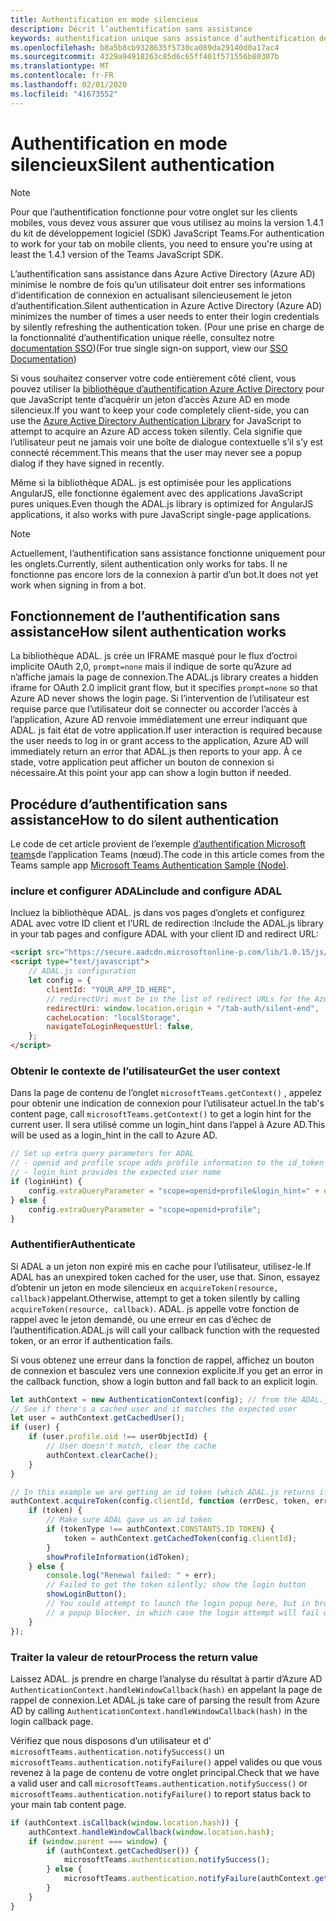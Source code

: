 ```yaml
---
title: Authentification en mode silencieux
description: Décrit l’authentification sans assistance
keywords: authentification unique sans assistance d’authentification de teams
ms.openlocfilehash: b8a5b8cb9328635f5730ca089da29140d0a17ac4
ms.sourcegitcommit: 4329a94918263c85d6c65ff401f571556b80307b
ms.translationtype: MT
ms.contentlocale: fr-FR
ms.lasthandoff: 02/01/2020
ms.locfileid: "41673552"
---
```

# <a name="silent-authentication"></a><span data-ttu-id="f7de9-104">Authentification en mode silencieux</span><span class="sxs-lookup"><span data-stu-id="f7de9-104">Silent authentication</span></span>

> [!NOTE]
> <span data-ttu-id="f7de9-105">Pour que l’authentification fonctionne pour votre onglet sur les clients mobiles, vous devez vous assurer que vous utilisez au moins la version 1.4.1 du kit de développement logiciel (SDK) JavaScript Teams.</span><span class="sxs-lookup"><span data-stu-id="f7de9-105">For authentication to work for your tab on mobile clients, you need to ensure you're using at least the 1.4.1 version of the Teams JavaScript SDK.</span></span>

<span data-ttu-id="f7de9-106">L’authentification sans assistance dans Azure Active Directory (Azure AD) minimise le nombre de fois qu’un utilisateur doit entrer ses informations d’identification de connexion en actualisant silencieusement le jeton d’authentification.</span><span class="sxs-lookup"><span data-stu-id="f7de9-106">Silent authentication in Azure Active Directory (Azure AD) minimizes the number of times a user needs to enter their login credentials by silently refreshing the authentication token.</span></span> <span data-ttu-id="f7de9-107">(Pour une prise en charge de la fonctionnalité d’authentification unique réelle, consultez notre [documentation SSO](~/tabs/how-to/authentication/auth-aad-sso.md))</span><span class="sxs-lookup"><span data-stu-id="f7de9-107">(For true single sign-on support, view our [SSO Documentation](~/tabs/how-to/authentication/auth-aad-sso.md))</span></span>

<span data-ttu-id="f7de9-108">Si vous souhaitez conserver votre code entièrement côté client, vous pouvez utiliser la [bibliothèque d’authentification Azure Active Directory](/azure/active-directory/develop/active-directory-authentication-libraries) pour que JavaScript tente d’acquérir un jeton d’accès Azure AD en mode silencieux.</span><span class="sxs-lookup"><span data-stu-id="f7de9-108">If you want to keep your code completely client-side, you can use the [Azure Active Directory Authentication Library](/azure/active-directory/develop/active-directory-authentication-libraries) for JavaScript to attempt to acquire an Azure AD access token silently.</span></span> <span data-ttu-id="f7de9-109">Cela signifie que l’utilisateur peut ne jamais voir une boîte de dialogue contextuelle s’il s’y est connecté récemment.</span><span class="sxs-lookup"><span data-stu-id="f7de9-109">This means that the user may never see a popup dialog if they have signed in recently.</span></span>

<span data-ttu-id="f7de9-110">Même si la bibliothèque ADAL. js est optimisée pour les applications AngularJS, elle fonctionne également avec des applications JavaScript pures uniques.</span><span class="sxs-lookup"><span data-stu-id="f7de9-110">Even though the ADAL.js library is optimized for AngularJS applications, it also works with pure JavaScript single-page applications.</span></span>

> [!NOTE]
> <span data-ttu-id="f7de9-111">Actuellement, l’authentification sans assistance fonctionne uniquement pour les onglets.</span><span class="sxs-lookup"><span data-stu-id="f7de9-111">Currently, silent authentication only works for tabs.</span></span> <span data-ttu-id="f7de9-112">Il ne fonctionne pas encore lors de la connexion à partir d’un bot.</span><span class="sxs-lookup"><span data-stu-id="f7de9-112">It does not yet work when signing in from a bot.</span></span>

## <a name="how-silent-authentication-works"></a><span data-ttu-id="f7de9-113">Fonctionnement de l’authentification sans assistance</span><span class="sxs-lookup"><span data-stu-id="f7de9-113">How silent authentication works</span></span>

<span data-ttu-id="f7de9-114">La bibliothèque ADAL. js crée un IFRAME masqué pour le flux d’octroi implicite OAuth 2,0, `prompt=none` mais il indique de sorte qu’Azure ad n’affiche jamais la page de connexion.</span><span class="sxs-lookup"><span data-stu-id="f7de9-114">The ADAL.js library creates a hidden iframe for OAuth 2.0 implicit grant flow, but it specifies `prompt=none` so that Azure AD never shows the login page.</span></span> <span data-ttu-id="f7de9-115">Si l’intervention de l’utilisateur est requise parce que l’utilisateur doit se connecter ou accorder l’accès à l’application, Azure AD renvoie immédiatement une erreur indiquant que ADAL. js fait état de votre application.</span><span class="sxs-lookup"><span data-stu-id="f7de9-115">If user interaction is required because the user needs to log in or grant access to the application, Azure AD will immediately return an error that ADAL.js then reports to your app.</span></span> <span data-ttu-id="f7de9-116">À ce stade, votre application peut afficher un bouton de connexion si nécessaire.</span><span class="sxs-lookup"><span data-stu-id="f7de9-116">At this point your app can show a login button if needed.</span></span>

## <a name="how-to-do-silent-authentication"></a><span data-ttu-id="f7de9-117">Procédure d’authentification sans assistance</span><span class="sxs-lookup"><span data-stu-id="f7de9-117">How to do silent authentication</span></span>

<span data-ttu-id="f7de9-118">Le code de cet article provient de l’exemple [d’authentification Microsoft teams](https://github.com/OfficeDev/microsoft-teams-sample-complete-node)de l’application Teams (nœud).</span><span class="sxs-lookup"><span data-stu-id="f7de9-118">The code in this article comes from the Teams sample app [Microsoft Teams Authentication Sample (Node)](https://github.com/OfficeDev/microsoft-teams-sample-complete-node).</span></span>

### <a name="include-and-configure-adal"></a><span data-ttu-id="f7de9-119">inclure et configurer ADAL</span><span class="sxs-lookup"><span data-stu-id="f7de9-119">include and configure ADAL</span></span>

<span data-ttu-id="f7de9-120">Incluez la bibliothèque ADAL. js dans vos pages d’onglets et configurez ADAL avec votre ID client et l’URL de redirection :</span><span class="sxs-lookup"><span data-stu-id="f7de9-120">Include the ADAL.js library in your tab pages and configure ADAL with your client ID and redirect URL:</span></span>

```html
<script src="https://secure.aadcdn.microsoftonline-p.com/lib/1.0.15/js/adal.min.js" integrity="sha384-lIk8T3uMxKqXQVVfFbiw0K/Nq+kt1P3NtGt/pNexiDby2rKU6xnDY8p16gIwKqgI" crossorigin="anonymous"></script>
<script type="text/javascript">
    // ADAL.js configuration
    let config = {
        clientId: "YOUR_APP_ID_HERE",
        // redirectUri must be in the list of redirect URLs for the Azure AD app
        redirectUri: window.location.origin + "/tab-auth/silent-end",
        cacheLocation: "localStorage",
        navigateToLoginRequestUrl: false,
    };
</script>
```

### <a name="get-the-user-context"></a><span data-ttu-id="f7de9-121">Obtenir le contexte de l’utilisateur</span><span class="sxs-lookup"><span data-stu-id="f7de9-121">Get the user context</span></span>

<span data-ttu-id="f7de9-122">Dans la page de contenu de l’onglet `microsoftTeams.getContext()` , appelez pour obtenir une indication de connexion pour l’utilisateur actuel.</span><span class="sxs-lookup"><span data-stu-id="f7de9-122">In the tab's content page, call `microsoftTeams.getContext()` to get a login hint for the current user.</span></span> <span data-ttu-id="f7de9-123">Il sera utilisé comme un login_hint dans l’appel à Azure AD.</span><span class="sxs-lookup"><span data-stu-id="f7de9-123">This will be used as a login_hint in the call to Azure AD.</span></span>

```javascript
// Set up extra query parameters for ADAL
// - openid and profile scope adds profile information to the id_token
// - login_hint provides the expected user name
if (loginHint) {
    config.extraQueryParameter = "scope=openid+profile&login_hint=" + encodeURIComponent(loginHint);
} else {
    config.extraQueryParameter = "scope=openid+profile";
}
```

### <a name="authenticate"></a><span data-ttu-id="f7de9-124">Authentifier</span><span class="sxs-lookup"><span data-stu-id="f7de9-124">Authenticate</span></span>

<span data-ttu-id="f7de9-125">Si ADAL a un jeton non expiré mis en cache pour l’utilisateur, utilisez-le.</span><span class="sxs-lookup"><span data-stu-id="f7de9-125">If ADAL has an unexpired token cached for the user, use that.</span></span> <span data-ttu-id="f7de9-126">Sinon, essayez d’obtenir un jeton en mode silencieux en `acquireToken(resource, callback)`appelant.</span><span class="sxs-lookup"><span data-stu-id="f7de9-126">Otherwise, attempt to get a token silently by calling `acquireToken(resource, callback)`.</span></span> <span data-ttu-id="f7de9-127">ADAL. js appelle votre fonction de rappel avec le jeton demandé, ou une erreur en cas d’échec de l’authentification.</span><span class="sxs-lookup"><span data-stu-id="f7de9-127">ADAL.js will call your callback function with the requested token, or an error if authentication fails.</span></span>

<span data-ttu-id="f7de9-128">Si vous obtenez une erreur dans la fonction de rappel, affichez un bouton de connexion et basculez vers une connexion explicite.</span><span class="sxs-lookup"><span data-stu-id="f7de9-128">If you get an error in the callback function, show a login button and fall back to an explicit login.</span></span>

```javascript
let authContext = new AuthenticationContext(config); // from the ADAL.js library
// See if there's a cached user and it matches the expected user
let user = authContext.getCachedUser();
if (user) {
    if (user.profile.oid !== userObjectId) {
        // User doesn't match, clear the cache
        authContext.clearCache();
    }
}

// In this example we are getting an id token (which ADAL.js returns if we ask for resource = clientId)
authContext.acquireToken(config.clientId, function (errDesc, token, err, tokenType) {
    if (token) {
        // Make sure ADAL gave us an id token
        if (tokenType !== authContext.CONSTANTS.ID_TOKEN) {
            token = authContext.getCachedToken(config.clientId);
        }
        showProfileInformation(idToken);
    } else {
        console.log("Renewal failed: " + err);
        // Failed to get the token silently; show the login button
        showLoginButton();
        // You could attempt to launch the login popup here, but in browsers this could be blocked by
        // a popup blocker, in which case the login attempt will fail with the reason FailedToOpenWindow.
    }
});
```

### <a name="process-the-return-value"></a><span data-ttu-id="f7de9-129">Traiter la valeur de retour</span><span class="sxs-lookup"><span data-stu-id="f7de9-129">Process the return value</span></span>

<span data-ttu-id="f7de9-130">Laissez ADAL. js prendre en charge l’analyse du résultat à partir d’Azure AD `AuthenticationContext.handleWindowCallback(hash)` en appelant la page de rappel de connexion.</span><span class="sxs-lookup"><span data-stu-id="f7de9-130">Let ADAL.js take care of parsing the result from Azure AD by calling `AuthenticationContext.handleWindowCallback(hash)` in the login callback page.</span></span>

<span data-ttu-id="f7de9-131">Vérifiez que nous disposons d’un utilisateur et d' `microsoftTeams.authentication.notifySuccess()` un `microsoftTeams.authentication.notifyFailure()` appel valides ou que vous revenez à la page de contenu de votre onglet principal.</span><span class="sxs-lookup"><span data-stu-id="f7de9-131">Check that we have a valid user and call `microsoftTeams.authentication.notifySuccess()` or `microsoftTeams.authentication.notifyFailure()` to report status back to your main tab content page.</span></span>

```javascript
if (authContext.isCallback(window.location.hash)) {
    authContext.handleWindowCallback(window.location.hash);
    if (window.parent === window) {
        if (authContext.getCachedUser()) {
            microsoftTeams.authentication.notifySuccess();
        } else {
            microsoftTeams.authentication.notifyFailure(authContext.getLoginError());
        }
    }
}
```
